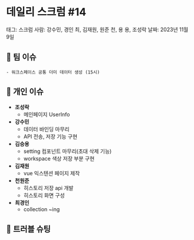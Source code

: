 # 데일리 스크럼 #14

태그: 스크럼
사람: 강수민, 경인 최, 김재원, 원준 천, 용 용, 조성락
날짜: 2023년 11월 9일

## 👥 팀 이슈

```
- 워크스페이스 공통 더미 데이터 생성 (15시)
```

## 👤 개인 이슈

- **조성락**
    - 메인페이지 UserInfo
- **강수민**
    - 데이터 바인딩 마무리
    - API 전송, 저장 기능 구현
- **김승용**
    - setting 컴포넌트 마무리(초대 삭제 기능)
    - workspace 색상 저장 부분 구현
- **김재원**
    - vue 익스텐션 페이지 제작
- **천원준**
    - 히스토리 저장 api 개발
    - 히스토리 화면 구성
- **최경인**
    - collection ~ing

## 🚨 트러블 슈팅

```

```